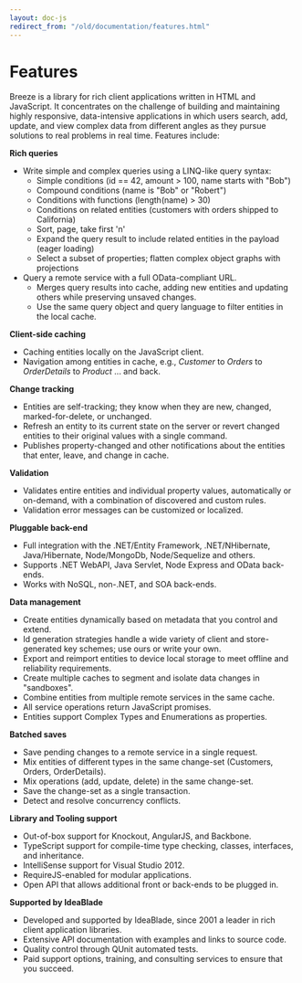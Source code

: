 ```yaml
---
layout: doc-js
redirect_from: "/old/documentation/features.html"
---
```


# Features

Breeze is a library for rich client applications written in HTML and JavaScript.
It concentrates on the challenge of building and maintaining highly responsive, data-intensive applications in which users search, add, update, and view complex data from different angles as they pursue solutions to real problems in real time.
Features include:

**Rich queries**

+ Write simple and complex queries using a LINQ-like query syntax:
  + Simple conditions (id == 42, amount > 100, name starts with "Bob")
  + Compound conditions (name is "Bob" or "Robert")
  + Conditions with functions (length(name) > 30)
  + Conditions on related entities (customers with orders shipped to California)
  + Sort, page, take first 'n'
  +	Expand the query result to include related entities in the payload (eager loading)
  + Select a subset of properties; flatten complex object graphs with projections
+ Query a remote service with a full OData-compliant URL.
	+ Merges query results into cache, adding new entities and updating others while preserving unsaved changes.
	+ Use the same query object and query language to filter entities in the local cache.

**Client-side caching**

+ Caching entities locally on the JavaScript client.
+ Navigation among entities in cache, e.g., *Customer* to *Orders* to *OrderDetails* to *Product* ... and back.

**Change tracking**

+ Entities are self-tracking; they know when they are new, changed, marked-for-delete, or unchanged.
+ Refresh an entity to its current state on the server or revert changed entities to their original values with a single command.
+ Publishes property-changed and other notifications about the entities that enter, leave, and change in cache.

**Validation**

+ Validates entire entities and individual property values, automatically or on-demand, with a combination of discovered and custom rules.
+ Validation error messages can be customized or localized.

**Pluggable back-end**

+ Full integration with the .NET/Entity Framework, .NET/NHibernate, Java/Hibernate, Node/MongoDb, Node/Sequelize and others.
+ Supports .NET WebAPI, Java Servlet, Node Express and OData back-ends.
+ Works with NoSQL, non-.NET, and SOA back-ends. 

**Data management**

+ Create entities dynamically based on metadata that you control and extend.
+ Id generation strategies handle a wide variety of client and store-generated key schemes; use ours or write your own.
+ Export and reimport entities to device local storage to meet offline and reliability requirements.
+ Create multiple caches to segment and isolate data changes in "sandboxes".
+ Combine entities from multiple remote services in the same cache.
+ All service operations return JavaScript promises.
+ Entities support Complex Types and Enumerations as properties.

**Batched saves**

+ Save pending changes to a remote service in a single request.
+ Mix entities of different types in the same change-set (Customers, Orders, OrderDetails).
+ Mix operations (add, update, delete) in the same change-set.
+ Save the change-set as a single transaction.
+ Detect and resolve concurrency conflicts.

**Library and Tooling support**

+ Out-of-box support for Knockout, AngularJS, and Backbone.
+ TypeScript support for compile-time type checking, classes, interfaces, and inheritance.
+ IntelliSense support for Visual Studio 2012.
+ RequireJS-enabled for modular applications.
+ Open API that allows additional front or back-ends to be plugged in.

**Supported by IdeaBlade**

+ Developed and supported by IdeaBlade, since 2001 a leader in rich client application libraries.
+ Extensive API documentation with examples and links to source code.
+ Quality control through QUnit automated tests.
+ Paid support options, training, and consulting services to ensure that you succeed.

